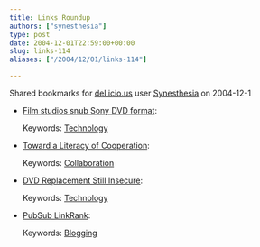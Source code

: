 ```yaml
---
title: Links Roundup
authors: ["synesthesia"]
type: post
date: 2004-12-01T22:59:00+00:00
slug: links-114 
aliases: ["/2004/12/01/links-114"]

---
```

Shared bookmarks for [del.icio.us][1] user  [Synesthesia][2] on 2004-12-1

  * [Film studios snub Sony DVD format][3]:
   
    Keywords: [Technology][4]
  * [Toward a Literacy of Cooperation][5]:
   
    Keywords: [Collaboration][6]
  * [DVD Replacement Still Insecure][7]:
   
    Keywords: [Technology][4]
  * [PubSub LinkRank][8]:
   
    Keywords: [Blogging][9]

 [1]: https://del.icio.us/
 [2]: https://del.icio.us/synesthesia
 [3]: https://news.bbc.co.uk/2/hi/business/4053875.stm "https://news.bbc.co.uk/2/hi/business/4053875.stm"
 [4]: https://del.icio.us/synesthesia/Technology
 [5]: https://shl.stanford.edu/hum202.html "https://shl.stanford.edu/hum202.html"
 [6]: https://del.icio.us/synesthesia/Collaboration
 [7]: https://www.freedom-to-tinker.com/archives/000730.html "https://www.freedom-to-tinker.com/archives/000730.html"
 [8]: https://www.readwriteweb.com/archives/002507.php "https://www.readwriteweb.com/archives/002507.php"
 [9]: https://del.icio.us/synesthesia/Blogging